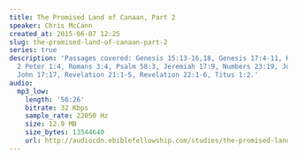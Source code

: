 ```yaml
---
title: The Promised Land of Canaan, Part 2
speaker: Chris McCann
created_at: 2015-06-07 12:25
slug: the-promised-land-of-canaan-part-2
series: true
description: 'Passages covered: Genesis 15:13-16,18, Genesis 17:4-11, Hebrews 6:13-18,
  2 Peter 1:4, Romans 3:4, Psalm 58:3, Jeremiah 17:9, Numbers 23:19, John 14:6,17,
  John 17:17, Revelation 21:1-5, Revelation 22:1-6, Titus 1:2.'
audio:
  mp3_low:
    length: '56:26'
    bitrate: 32 Kbps
    sample_rate: 22050 Hz
    size: 12.9 MB
    size_bytes: 13544640
    url: http://audiocdn.ebiblefellowship.com/studies/the-promised-land-of-canaan/2015.06.07_McCann_-_The_Promised_Land_of_Canaan_Part_2.mp3
---
```

